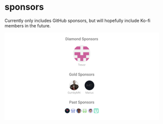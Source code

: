 # sponsors

Currently only includes GitHub sponsors, but will hopefully include Ko-fi members in the future.

![Sponsors](./sponsorkit/sponsors.svg)
